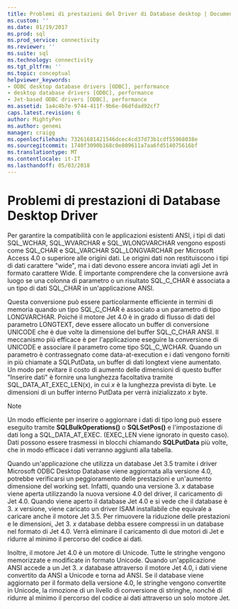 ```yaml
---
title: Problemi di prestazioni del Driver di Database desktop | Documenti Microsoft
ms.custom: ''
ms.date: 01/19/2017
ms.prod: sql
ms.prod_service: connectivity
ms.reviewer: ''
ms.suite: sql
ms.technology: connectivity
ms.tgt_pltfrm: ''
ms.topic: conceptual
helpviewer_keywords:
- ODBC desktop database drivers [ODBC], performance
- desktop database drivers [ODBC], performance
- Jet-based ODBC drivers [ODBC], performance
ms.assetid: 1a4c4b7e-9744-411f-9b6e-06dfdad92cf7
caps.latest.revision: 6
author: MightyPen
ms.author: genemi
manager: craigg
ms.openlocfilehash: 73261681421546dcec4cd37d73b1cdf55968038e
ms.sourcegitcommit: 1740f3090b168c0e809611a7aa6fd514075616bf
ms.translationtype: MT
ms.contentlocale: it-IT
ms.lasthandoff: 05/03/2018
---
```

# <a name="desktop-database-driver-performance-issues"></a>Problemi di prestazioni di Database Desktop Driver
Per garantire la compatibilità con le applicazioni esistenti ANSI, i tipi di dati SQL_WCHAR, SQL_WVARCHAR e SQL_WLONGVARCHAR vengono esposti come SQL_CHAR e SQL_VARCHAR SQL_LONGVARCHAR per Microsoft Access 4.0 o superiore alle origini dati. Le origini dati non restituiscono i tipi di dati carattere "wide", ma i dati devono essere ancora inviati agli Jet in formato carattere Wide. È importante comprendere che la conversione avrà luogo se una colonna di parametro o un risultato SQL_C_CHAR è associata a un tipo di dati SQL_CHAR in un'applicazione ANSI.  
  
 Questa conversione può essere particolarmente efficiente in termini di memoria quando un tipo SQL_C_CHAR è associato a un parametro di tipo LONGVARCHAR. Poiché il motore Jet 4.0 è in grado di flusso di dati del parametro LONGTEXT, deve essere allocato un buffer di conversione UNICODE che è due volte la dimensione del buffer SQL_C_CHAR ANSI. Il meccanismo più efficace è per l'applicazione eseguire la conversione di UNICODE e associare il parametro come tipo SQL_C_WCHAR. Quando un parametro è contrassegnato come data-at-execution e i dati vengono forniti in più chiamate a SQLPutData, un buffer di dati longtext viene aumentato. Un modo per evitare il costo di aumento delle dimensioni di questo buffer "Inserire dati" è fornire una lunghezza facoltativa tramite SQL_DATA_AT_EXEC_LEN(x), in cui *x* è la lunghezza prevista di byte. Le dimensioni di un buffer interno PutData per verrà inizializzato *x* byte.  
  
> [!NOTE]  
>  Un modo efficiente per inserire o aggiornare i dati di tipo long può essere eseguito tramite **SQLBulkOperations()** o **SQLSetPos()** e l'impostazione di dati long a SQL_DATA_AT_EXEC. (EXEC_LEN viene ignorato in questo caso). Dati possono essere trasmessi in blocchi chiamando **SQLPutData** più volte, che in modo efficace i dati verranno aggiunti alla tabella.  
  
 Quando un'applicazione che utilizza un database Jet 3.5 tramite i driver Microsoft ODBC Desktop Database viene aggiornata alla versione 4.0, potrebbe verificarsi un peggioramento delle prestazioni e un'aumento dimensione del working set. Infatti, quando una versione 3. *x* database viene aperta utilizzando la nuova versione 4.0 del driver, il caricamento di Jet 4.0. Quando viene aperto il database Jet 4.0 e si vede che il database è 3. *x* versione, viene caricato un driver ISAM installabile che equivale a caricare anche il motore Jet 3.5. Per rimuovere la riduzione delle prestazioni e le dimensioni, Jet 3. *x* database debba essere compressi in un database nel formato di Jet 4.0. Verrà eliminare il caricamento di due motori di Jet e ridurre al minimo il percorso del codice ai dati.  
  
 Inoltre, il motore Jet 4.0 è un motore di Unicode. Tutte le stringhe vengono memorizzate e modificate in formato Unicode. Quando un'applicazione ANSI accede a un Jet 3. *x* database attraverso il motore Jet 4.0, i dati viene convertito da ANSI a Unicode e torna ad ANSI. Se il database viene aggiornato per il formato della versione 4.0, le stringhe vengono convertite in Unicode, la rimozione di un livello di conversione di stringhe, nonché di ridurre al minimo il percorso del codice ai dati attraverso un solo motore Jet.
